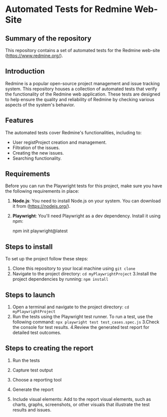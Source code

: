 # Automated Tests for Redmine Web-Site

## Summary of the repository
This repository contains a set of automated tests for the Redmine web-site (https://www.redmine.org/).

## Introduction

Redmine is a popular open-source project management and issue tracking system. This repository houses a collection of automated tests that verify the functionality of the Redmine web application. These tests are designed to help ensure the quality and reliability of Redmine by checking various aspects of the system's behavior.

## Features

The automated tests cover Redmine's functionalities, including to:

- User registProject creation and management.
- Filtration of the issues.
- Creating the new issues.
- Searching functionality.
  
## Requirements
Before you can run the Playwright tests for this project, make sure you have the following requirements in place:

1. **Node.js**: You need to install Node.js on your system. You can download it from (https://nodejs.org/).

2. **Playwright**: You'll need Playwright as a dev dependency. Install it using npm:

   npm init playwright@latest
  
## Steps to install

To set up the project follow these steps:

1. Clone this repository to your local machine using `git clone` 
2. Navigate to the project directory:
   `cd myPlaywrightProject`
3.Install the project dependencies by running: `npm install`

## Steps to launch
1. Open a terminal and navigate to the project directory: `cd myPlaywrightProject`
2. Run the tests using the Playwright test runner. To run a test, use the following command:
`npx playwright test test_cases.spec.js`
3.Check the console for test results.
4.Review the generated test report for detailed test outcomes.

## Steps to creating the report

1. Run the tests

2. Capture test output

3. Choose a reporting tool

4. Generate the report

5. Include visual elements: Add to the report visual elements, such as charts, graphs, screenshots, or other visuals that illustrate the test results and issues.




